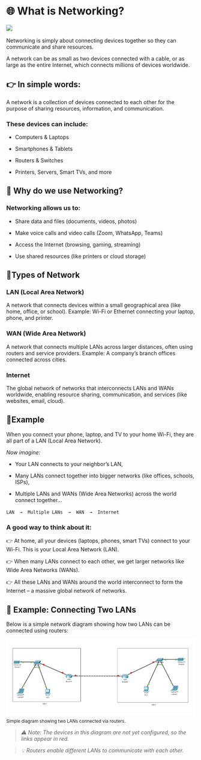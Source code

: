 # 🌐 What is Networking?

<img src="https://images.pexels.com/photos/159304/network-cable-ethernet-computer-159304.jpeg" width="650">

Networking is simply about connecting devices together so they can communicate and share resources.

A network can be as small as two devices connected with a cable, or as large as the entire Internet, which connects millions of devices worldwide.

## 👉 In simple words:
A network is a collection of devices connected to each other for the purpose of sharing resources, information, and communication.

### These devices can include:

* Computers & Laptops

* Smartphones & Tablets

* Routers & Switches

* Printers, Servers, Smart TVs, and more

## 🔸 Why do we use Networking?

### Networking allows us to:

* Share data and files (documents, videos, photos)

* Make voice calls and video calls (Zoom, WhatsApp, Teams)

* Access the Internet (browsing, gaming, streaming)

* Use shared resources (like printers or cloud storage)

## 🔸Types of Network
### LAN (Local Area Network)
   A network that connects devices within a small geographical area (like home, office, or school). Example: Wi-Fi or Ethernet connecting your laptop, phone, and printer.
### WAN (Wide Area Network)
   A network that connects multiple LANs across larger distances, often using routers and service providers. Example: A company’s branch offices connected across cities.
### Internet
   The global network of networks that interconnects LANs and WANs worldwide, enabling resource sharing, communication, and services (like websites, email, cloud).

## 🔸Example

When you connect your phone, laptop, and TV to your home Wi-Fi, they are all part of a LAN (Local Area Network).

*Now imagine:*

- Your LAN connects to your neighbor’s LAN,

- Many LANs connect together into bigger networks (like offices, schools, ISPs),

- Multiple LANs and WANs (Wide Area Networks) across the world connect together…

`LAN  →  Multiple LANs  →  WAN  →  Internet`

### A good way to think about it:

👉 At home, all your devices (laptops, phones, smart TVs) connect to your Wi-Fi. This is your Local Area Network (LAN).

👉 When many LANs connect to each other, we get larger networks like Wide Area Networks (WANs).

👉 All these LANs and WANs around the world interconnect to form the Internet – a massive global network of networks.

## 📌 Example: Connecting Two LANs

Below is a simple network diagram showing how two LANs can be connected using routers:

![simple diagram](./Images/Simple_Network_Diagram.png)
<sub>Simple diagram showing two LANs connected via routers.</sub>
> *⚠️ Note: The devices in this diagram are not yet configured, so the links appear in red.*

> *💡 Routers enable different LANs to communicate with each other.*
